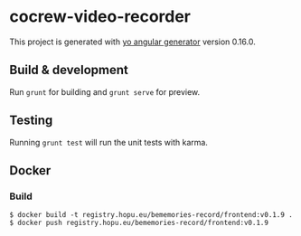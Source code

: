 # cocrew-video-recorder

This project is generated with [yo angular generator](https://github.com/yeoman/generator-angular)
version 0.16.0.

## Build & development

Run `grunt` for building and `grunt serve` for preview.

## Testing

Running `grunt test` will run the unit tests with karma.

## Docker

### Build

 ```
$ docker build -t registry.hopu.eu/bememories-record/frontend:v0.1.9 .
$ docker push registry.hopu.eu/bememories-record/frontend:v0.1.9 
```
